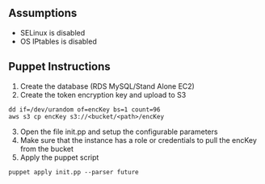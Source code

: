 ## Assumptions
  - SELinux is disabled
  - OS IPtables is disabled
  

## Puppet Instructions
1. Create the database (RDS MySQL/Stand Alone EC2)
2. Create the token encryption key and upload to S3
```
dd if=/dev/urandom of=encKey bs=1 count=96
aws s3 cp encKey s3://<bucket/<path>/encKey
```
3. Open the file init.pp and setup the configurable parameters
4. Make sure that the instance has a role or credentials to pull the encKey from the bucket
5. Apply the puppet script
```
puppet apply init.pp --parser future
```
